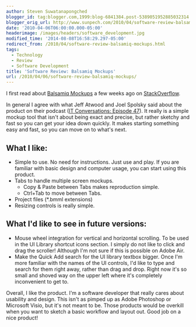 ```yaml
---
author: Steven Suwatanapongched
blogger_id: tag:blogger.com,1999:blog-6841384.post-5389051952885032314
blogger_orig_url: http://www.sunpech.com/2010/04/software-review-balsamiq-mockups.html
date: '2010-04-06T06:00:00.000-05:00'
headerimage: /images/headers/software_development.jpg
modified_time: '2014-08-08T16:58:29.297-05:00'
redirect_from: /2010/04/software-review-balsamiq-mockups.html
tags:
  - Technology
  - Review
  - Software Development
title: 'Software Review: Balsamiq Mockups'
url: /2010/04/06/software-review-balsamiq-mockups/
---
```



I first read about <a href="http://www.balsamiq.com/products/mockups">Balsamiq Mockups</a> a few weeks ago on <a href="http://www.stackoverflow.com/">StackOverflow</a>.

In general I agree with what Jeff Atwood and Joel Spolsky said about the product on their podcast (<a href="http://itc.conversationsnetwork.org/shows/detail4048.html">IT Conversations: Episode 47</a>).  It really is a simple mockup tool that isn't about being exact and precise, but rather sketchy and fast so you can get your idea down quickly.  It makes starting something easy and fast, so you can move on to what's next.

## What I like:

<ul>
  <li>Simple to use.  No need for instructions.  Just use and play.  If you are familiar with basic design and computer usage, you can start using this product.</li>
  <li>Tabs to handle multiple screen mockups.
    <ul>
    <li>Copy &amp; Paste between Tabs makes reproduction simple.</li>
    <li>Ctrl+Tab to move between Tabs.</li>
  </ul>
  </li>
  <li>Project files (*.bmml extensions)</li>
  <li>Resizing controls is really simple.</li>
</ul>

## What I'd like to see in future versions:

<ul>
  <li>Mouse wheel integration for vertical and horizontal scrolling.  To be used in the UI Library shortcut icons section.  I simply do not like to click and drag the scroller!  Although I'm not sure if this is possible on Adobe Air.</li>
  <li>Make the Quick Add search for the UI library textbox bigger.  Once I'm more familiar with the names of the UI controls, I'd like to type and search for them right away, rather than drag and drop.  Right now it's so small and shoved way on the upper left where it's completely inconvenient to get to.</li>
</ul>

Overall, I like the product.  I'm a software developer that really cares about usability and design.  This isn't as pimped up as Adobe Photoshop or Microsoft Visio, but it's not meant to be.  Those products would be overkill when you want to sketch a basic workflow and layout out.
Good job on a nice product!